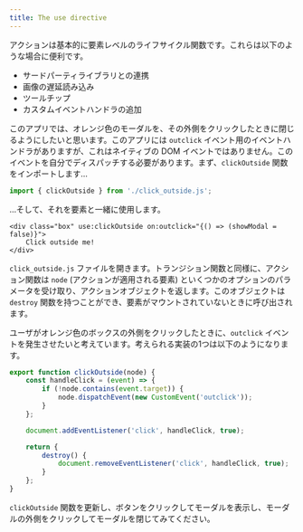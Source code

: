 ```yaml
---
title: The use directive
---
```


アクションは基本的に要素レベルのライフサイクル関数です。これらは以下のような場合に便利です。

- サードパーティライブラリとの連携
- 画像の遅延読み込み
- ツールチップ
- カスタムイベントハンドラの追加

このアプリでは、オレンジ色のモーダルを、その外側をクリックしたときに閉じるようにしたいと思います。このアプリには `outclick` イベント用のイベントハンドラがありますが、これはネイティブの DOM イベントではありません。このイベントを自分でディスパッチする必要があります。まず、`clickOutside` 関数をインポートします…

```js
import { clickOutside } from './click_outside.js';
```

…そして、それを要素と一緒に使用します。

```svelte
<div class="box" use:clickOutside on:outclick="{() => (showModal = false)}">
	Click outside me!
</div>
```

`click_outside.js` ファイルを開きます。トランジション関数と同様に、アクション関数は `node` (アクションが適用される要素) といくつかのオプションのパラメータを受け取り、アクションオブジェクトを返します。このオブジェクトは `destroy` 関数を持つことができ、要素がマウントされていないときに呼び出されます。

ユーザがオレンジ色のボックスの外側をクリックしたときに、`outclick` イベントを発生させたいと考えています。考えられる実装の1つは以下のようになります。

```js
export function clickOutside(node) {
	const handleClick = (event) => {
		if (!node.contains(event.target)) {
			node.dispatchEvent(new CustomEvent('outclick'));
		}
	};

	document.addEventListener('click', handleClick, true);

	return {
		destroy() {
			document.removeEventListener('click', handleClick, true);
		}
	};
}
```

`clickOutside` 関数を更新し、ボタンをクリックしてモーダルを表示し、モーダルの外側をクリックしてモーダルを閉じてみてください。

